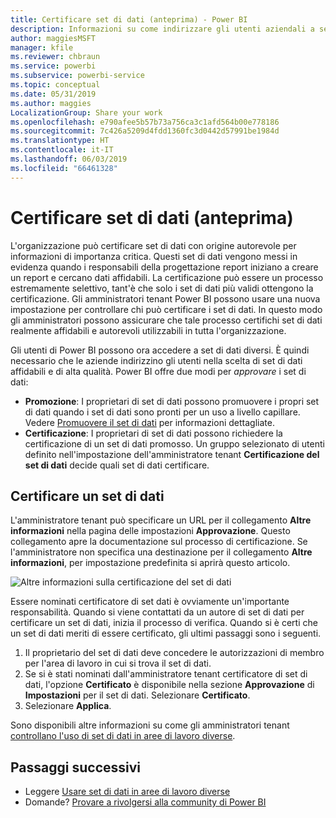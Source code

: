 ```yaml
---
title: Certificare set di dati (anteprima) - Power BI
description: Informazioni su come indirizzare gli utenti aziendali a set di dati affidabili e di alta qualità.
author: maggiesMSFT
manager: kfile
ms.reviewer: chbraun
ms.service: powerbi
ms.subservice: powerbi-service
ms.topic: conceptual
ms.date: 05/31/2019
ms.author: maggies
LocalizationGroup: Share your work
ms.openlocfilehash: e790afee5b57b73a756ca3c1afd564b00e778186
ms.sourcegitcommit: 7c426a5209d4fdd1360fc3d0442d57991be1984d
ms.translationtype: HT
ms.contentlocale: it-IT
ms.lasthandoff: 06/03/2019
ms.locfileid: "66461328"
---
```

# <a name="certify-datasets-preview"></a>Certificare set di dati (anteprima)

L'organizzazione può certificare set di dati con origine autorevole per informazioni di importanza critica. Questi set di dati vengono messi in evidenza quando i responsabili della progettazione report iniziano a creare un report e cercano dati affidabili. La certificazione può essere un processo estremamente selettivo, tant'è che solo i set di dati più validi ottengono la certificazione. Gli amministratori tenant Power BI possono usare una nuova impostazione per controllare chi può certificare i set di dati. In questo modo gli amministratori possono assicurare che tale processo certifichi set di dati realmente affidabili e autorevoli utilizzabili in tutta l'organizzazione.

Gli utenti di Power BI possono ora accedere a set di dati diversi. È quindi necessario che le aziende indirizzino gli utenti nella scelta di set di dati affidabili e di alta qualità. Power BI offre due modi per *approvare* i set di dati:

- **Promozione**: I proprietari di set di dati possono promuovere i propri set di dati quando i set di dati sono pronti per un uso a livello capillare. Vedere [Promuovere il set di dati](service-datasets-promote.md) per informazioni dettagliate. 
- **Certificazione**: I proprietari di set di dati possono richiedere la certificazione di un set di dati promosso. Un gruppo selezionato di utenti definito nell'impostazione dell'amministratore tenant **Certificazione del set di dati** decide quali set di dati certificare.

## <a name="certify-a-dataset"></a>Certificare un set di dati

L'amministratore tenant può specificare un URL per il collegamento **Altre informazioni** nella pagina delle impostazioni **Approvazione**.  Questo collegamento apre la documentazione sul processo di certificazione. Se l'amministratore non specifica una destinazione per il collegamento **Altre informazioni**, per impostazione predefinita si aprirà questo articolo.

![Altre informazioni sulla certificazione del set di dati](media/service-datasets-certify-promote/power-bi-dataset-learn-more-certification.png)

Essere nominati certificatore di set dati è ovviamente un'importante responsabilità. Quando si viene contattati da un autore di set di dati per certificare un set di dati, inizia il processo di verifica. Quando si è certi che un set di dati meriti di essere certificato, gli ultimi passaggi sono i seguenti.

1. Il proprietario del set di dati deve concedere le autorizzazioni di membro per l'area di lavoro in cui si trova il set di dati.
1. Se si è stati nominati dall'amministratore tenant certificatore di set di dati, l'opzione **Certificato** è disponibile nella sezione **Approvazione** di **Impostazioni** per il set di dati. Selezionare **Certificato**.
1. Selezionare **Applica**.

Sono disponibili altre informazioni su come gli amministratori tenant [controllano l'uso di set di dati in aree di lavoro diverse](service-datasets-admin-across-workspaces.md).

## <a name="next-steps"></a>Passaggi successivi

* Leggere [Usare set di dati in aree di lavoro diverse](service-datasets-across-workspaces.md)
* Domande? [Provare a rivolgersi alla community di Power BI](http://community.powerbi.com/)
